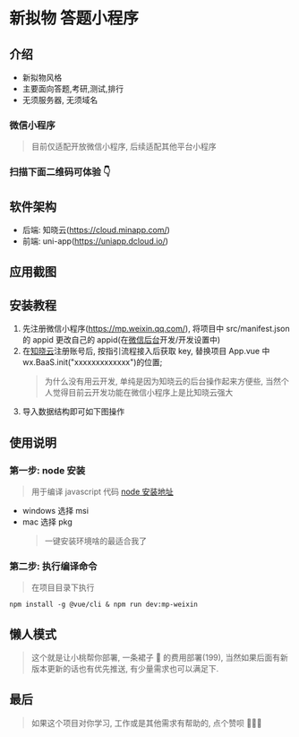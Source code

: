 # 新拟物 答题小程序

## 介绍

- 新拟物风格
- 主要面向答题,考研,测试,排行
- 无须服务器, 无须域名

### 微信小程序

> 目前仅适配开放微信小程序, 后续适配其他平台小程序

### 扫描下面二维码可体验 👇

## 软件架构

- 后端: 知晓云(https://cloud.minapp.com/)
- 前端: uni-app(https://uniapp.dcloud.io/)

## 应用截图

## 安装教程

1. 先注册微信小程序(https://mp.weixin.qq.com/), 将项目中 src/manifest.json 的 appid 更改自己的 appid(在[微信后台](https://mp.weixin.qq.com/)开发/开发设置中)
2. 在[知晓云](https://cloud.minapp.com/dashboard)注册账号后, 按指引流程接入后获取 key, 替换项目 App.vue 中 wx.BaaS.init("xxxxxxxxxxxxx")的位置;
   > 为什么没有用云开发, 单纯是因为知晓云的后台操作起来方便些, 当然个人觉得目前云开发功能在微信小程序上是比知晓云强大
3. 导入数据结构即可如下图操作

## 使用说明

### 第一步: node 安装

> 用于编译 javascript 代码
> [node 安装地址](https://nodejs.org/zh-cn/download/)

- windows 选择 msi
- mac 选择 pkg
  > 一键安装环境啥的最适合我了

### 第二步: 执行编译命令

> 在项目目录下执行

`npm install -g @vue/cli & npm run dev:mp-weixin`

## 懒人模式

> 这个就是让小桃帮你部署, 一条裙子 👗 的费用部署(199), 当然如果后面有新版本更新的话也有优先推送, 有少量需求也可以满足下.

## 最后

> 如果这个项目对你学习, 工作或是其他需求有帮助的, 点个赞呗 💃💃💃
